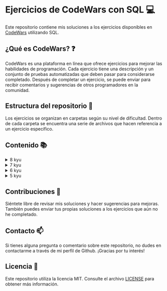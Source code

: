 # Ejercicios de CodeWars con SQL :computer:

Este repositorio contiene mis soluciones a los ejercicios disponibles en [CodeWars](https://www.codewars.com) utilizando SQL.

## ¿Qué es CodeWars? :question:

CodeWars es una plataforma en línea que ofrece ejercicios para mejorar las habilidades de programación. Cada ejercicio
tiene una descripción y un conjunto de pruebas automatizadas que deben pasar para considerarse completado. Después de
completar un ejercicio, se puede enviar para recibir comentarios y sugerencias de otros programadores en la comunidad.

## Estructura del repositorio :file_folder:

Los ejercicios se organizan en carpetas según su nivel de dificultad. Dentro de cada carpeta se encuentra una serie de archivos que hacen referencia a un ejercicio específico.

## Contenido :books:

<details>
    <summary>8 kyu</summary>
        <ol type="1">
        <li><a href="/kyu8/EvenOrOdd.sql">Even or Odd</a> - <a href="https://www.codewars.com/kata/53da3dbb4a5168369a0000fe/">↗</a></li>
        <li><a href="/kyu8/StringRepeat.sql">String Repeat</a> - <a href="https://www.codewars.com/kata/57a0e5c372292dd76d000d7e">↗</a></li>
        <li><a href="/kyu8/ConvertBooleanValuesToStringsYesOrNo.sql">Convert boolean values to strings 'Yes' or 'No'</a> - <a href="https://www.codewars.com/kata/53369039d7ab3ac506000467">↗</a></li>
        <li><a href="/kyu8/CountOddNumbersBelowN.sql">Count Odd Numbers Below N</a> - <a href="https://www.codewars.com/kata/59342039eb450e39970000a6">↗</a></li>
        <li><a href="/kyu8/CountByX.sql">Count By X</a> - <a href="https://www.codewars.com/kata/5513795bd3fafb56c200049e">↗</a></li>
        <li><a href="/kyu8/DalmatiaSquashTheBugsNotTheDogs.sql">101 Dalmatians - squash the bugs, not the dogs!</a> - <a href="https://www.codewars.com/kata/56f6919a6b88de18ff000b36">↗</a></li>
        <li><a href="/kyu8/AdultsOnly.sql">Adults only (SQL for Beginners #1)</a> - <a href="https://www.codewars.com/kata/590a95eede09f87472000213">↗</a></li>
        <li><a href="/kyu8/CheckForFactor.sql">Grasshopper - Check for factor</a> - <a href="https://www.codewars.com/kata/55cbc3586671f6aa070000fb">↗</a></li>
        <li><a href="/kyu8/CollectTuition.sql">Collect Tuition (SQL for Beginners #4)</a> - <a href="https://www.codewars.com/kata/5910b0d378cc2ba91400000b">↗</a></li>
        <li><a href="/kyu8/Clock.sql">Beginner Series #2 Clock</a> - <a href="https://www.codewars.com/kata/55f9bca8ecaa9eac7100004a">↗</a></li>
        <li><a href="/kyu8/ConvertToHexadecimal.sql">Easy SQL: Convert to Hexadecimal</a> - <a href="https://www.codewars.com/kata/594a50bafd3b7031c1000013">↗</a></li>
        <li><a href="/kyu8/CenturyFromYear.sql">Century From Year</a> - <a href="https://www.codewars.com/kata/5a3fe3dde1ce0e8ed6000097">↗</a></li>
        <li><a href="/kyu8/CountTheNumberOfCubesWithPaintOn.sql">Count the number of cubes with paint on</a> - <a href="https://www.codewars.com/kata/5763bb0af716cad8fb000580">↗</a></li>
        <li><a href="/kyu8/EasySQLOrdering.sql">Easy SQL - Ordering</a> - <a href="https://www.codewars.com/kata/593ed37c93350098d600001d">↗</a></li>
        <li><a href="/kyu8/ExpressionsMatter.sql">Expressions Matter</a> - <a href="https://www.codewars.com/kata/5ae62fcf252e66d44d00008e">↗</a></li>
        <li><a href="/kyu8/FakeBinary.sql">Fake Binary</a> - <a href="https://www.codewars.com/kata/57eae65a4321032ce000002d/">↗</a></li>
        <li><a href="/kyu8/FindAllActiveStudents.sql">1. Find all active students</a> - <a href="https://www.codewars.com/kata/5809b9ef88b750ab180001ec">↗</a></li>
        <li><a href="/kyu8/GetNthEvenNumber.sql">Get Nth Even Number</a> - <a href="https://www.codewars.com/kata/5933a1f8552bc2750a0000ed">↗</a></li>
        <li><a href="/kyu8/GrasshopperSummation.sql">Grasshopper Summation</a> - <a href="https://www.codewars.com/kata/55d24f55d7dd296eb9000030">↗</a></li>
        <li><a href="/kyu8/IsItAPalindrome.sql">Is it a palindrome?</a> - <a href="https://www.codewars.com/kata/57a1fd2ce298a731b20006a4">↗</a></li>
        <li><a href="/kyu8/IsNDivisibleByXAndY.sql">Is n divisible by x and y?</a> - <a href="https://www.codewars.com/kata/5545f109004975ea66000086">↗</a></li>
        <li><a href="/kyu8/KeepHydrated.sql">Keep Hydrated</a> - <a href="https://www.codewars.com/kata/582cb0224e56e068d800003c">↗</a></li>
        <li><a href="/kyu8/Lowercase.sql">Easy SQL: LowerCase</a> - <a href="https://www.codewars.com/kata/594800ba6fb152624300006d">↗</a></li>
        <li><a href="/kyu8/MakeUpperCase.sql">Make UpperCase</a> - <a href="https://www.codewars.com/kata/57a0556c7cb1f31ab3000ad7">↗</a></li>
        <li><a href="/kyu8/MessiGoalsFunction.sql">Grasshopper - Messi goals function</a> - <a href="https://www.codewars.com/kata/55f73be6e12baaa5900000d4">↗</a></li>
        <li><a href="/kyu8/Mod.sql">SQL Basics: Mod</a> - <a href="https://www.codewars.com/kata/594a9592704e4d21bc000131">↗</a></li>
        <li><a href="/kyu8/Multiply.sql">Multiply</a> - <a href="https://www.codewars.com/kata/50654ddff44f800200000004">↗</a></li>
        <li><a href="/kyu8/NeverVisitA.sql">Never visit a . . . !?</a> - <a href="https://www.codewars.com/kata/56c5847f27be2c3db20009c3">↗</a></li>
        <li><a href="/kyu8/OnTheCanadianBorder.sql">On the Canadian Border (SQL for Beginners #2)</a> - <a href="https://www.codewars.com/kata/590ba881fe13cfdcc20001b4">↗</a></li>
        <li><a href="/kyu8/OppositeNumber.sql">Opposite Number</a> - <a href="https://www.codewars.com/kata/56dec885c54a926dcd001095">↗</a></li>
        <li><a href="/kyu8/OppositesAttract.sql">Opposites Attract</a> - <a href="https://www.codewars.com/kata/555086d53eac039a2a000083">↗</a></li>
        <li><a href="/kyu8/QuarterOfTheYear.sql">Quarter of the year</a> - <a href="https://www.codewars.com/kata/5ce9c1000bab0b001134f5af">↗</a></li>
        <li><a href="/kyu8/RegisterForTheParty.sql">Register for the Party (SQL for Beginners #3)</a> - <a href="https://www.codewars.com/kata/590cc86f7557c0494000007e">↗</a></li>
        <li><a href="/kyu8/RemoveExclamationMarks.sql">Remove Exclamation Marks</a> - <a href="https://www.codewars.com/kata/57a0885cbb9944e24c00008e">↗</a></li>
        <li><a href="/kyu8/RemoveFirstAndLastCharacter.sql">Remove First And Last Character</a> - <a href="https://www.codewars.com/kata/56bc28ad5bdaeb48760009b0">↗</a></li>
        <li><a href="/kyu8/RemoveStringSpaces.sql">Remove String Spaces</a> - <a href="https://www.codewars.com/kata/57eae20f5500ad98e50002c5">↗</a></li>
        <li><a href="/kyu8/ReturningStrings.sql">Returning Strings</a> - <a href="https://www.codewars.com/kata/55a70521798b14d4750000a4">↗</a></li>
        <li><a href="/kyu8/ReversedStrings.sql">Reversed Strings</a> - <a href="https://www.codewars.com/kata/5168bb5dfe9a00b126000018">↗</a></li>
        <li><a href="/kyu8/RoundingDecimals.sql">Easy SQL: Rounding Decimals</a> - <a href="https://www.codewars.com/kata/594a6133704e4daf5d00003d">↗</a></li>
        <li><a href="/kyu8/SchoolPaperwork.sql">Beginner Series #1 School Paperwork</a> - <a href="https://www.codewars.com/kata/55f9b48403f6b87a7c0000bd">↗</a></li>
        <li><a href="/kyu8/SelectColumns.sql">SQL Grasshopper: Select Columns</a> - <a href="https://www.codewars.com/kata/582365c18917435ab3000020">↗</a></li>
        <li><a href="/kyu8/SimpleDistinct.sql">SQL Basics: Simple DISTINCT</a> - <a href="https://www.codewars.com/kata/58111670e10b53be31000108">↗</a></li>
        <li><a href="/kyu8/SimpleMinMax.sql">SQL Basics: Simple MIN / MAX</a> - <a href="https://www.codewars.com/kata/581113dce10b531b1d0000bd">↗</a></li>
        <li><a href="/kyu8/SimpleMultiplication.sql">Simple Multiplication</a> - <a href="https://www.codewars.com/kata/583710ccaa6717322c000105">↗</a></li>
        <li><a href="/kyu8/SimpleSum.sql">SQL Basics: Simple SUM</a> - <a href="https://www.codewars.com/kata/58110da0009b4f7ef80000ad">↗</a></li>
        <li><a href="/kyu8/SimpleWhereAndOrderBy.sql">SQL Basics: Simple WHERE and ORDER BY</a> - <a href="https://www.codewars.com/kata/5809508cc47d327c12000084">↗</a></li>
        <li><a href="/kyu8/SquareRootAndLog.sql">Easy SQL: Square Root and Log</a> - <a href="https://www.codewars.com/kata/594a691720ac16a544000075">↗</a></li>
        <li><a href="/kyu8/SquaringAnArgument.sql">Function 2 - squaring an argument</a> - <a href="https://www.codewars.com/kata/523b623152af8a30c6000027">↗</a></li>
        <li><a href="/kyu8/SurfaceAreaAndVolumeOfABox.sql">Surface Area and Volume of a Box</a> - <a href="https://www.codewars.com/kata/565f5825379664a26b00007c">↗</a></li>
        <li><a href="/kyu8/TerminalGameMoveFunction.sql">Grasshopper - Terminal game move function</a> - <a href="https://www.codewars.com/kata/563a631f7cbbc236cf0000c2">↗</a></li>
        <li><a href="/kyu8/ThirdAngleOfATriangle.sql">Third Angle of a Triangle</a> - <a href="https://www.codewars.com/kata/5a023c426975981341000014">↗</a></li>
        <li><a href="/kyu8/WillYouMakeIt.sql">Will you make it?</a> - <a href="https://www.codewars.com/kata/5861d28f124b35723e00005e">↗</a></li>
        </ol>
</details>
<details>
    <summary>7 kyu</summary>
    <ol type="1">
        <li><a href="/kyu7/AbsoluteValueAndLogToBase.sql">Easy SQL: Absolute Value and Log to Base</a> - <a href="https://www.codewars.com/kata/594a8f2f7ca3c692a4000041">↗</a></li>
        <li><a href="/kyu7/AsciiConverter.sql">Easy SQL: ASCII Converter</a> - <a href="https://www.codewars.com/kata/594804a218e96caa8d00051b">↗</a></li>
        <li><a href="/kyu7/BestSellingBooks.sql">Best-Selling Books (SQL for Beginners #5)</a> - <a href="https://www.codewars.com/kata/591127cbe8b9fb05bd00004b">↗</a></li>
        <li><a href="/kyu7/BitLength.sql">Easy SQL: Bit Length</a> - <a href="https://www.codewars.com/kata/594900e16fd782a607000059">↗</a></li>
        <li><a href="/kyu7/BytesInStringFromInts.sql">SQL: Bytes in String from Ints</a> - <a href="https://www.codewars.com/kata/59491429952ac97ad9000106">↗</a></li>
        <li><a href="/kyu7/CategorizeAndCountJobApplicationsBasedOnStatus.sql">Categorize and Count Job Applications Based on Status</a> - <a href="https://www.codewars.com/kata/66acd927c487bb5f867a38c5">↗</a></li>
        <li><a href="/kyu7/CenteredPentagonalNumber.sql">Centered pentagonal number</a> - <a href="https://www.codewars.com/kata/5fb856190d5230001d48d721">↗</a></li>
        <li><a href="/kyu7/ClassifyingTransactionsByNumberOfSuppliers.sql">Classifying Transactions by Number of Suppliers</a> - <a href="https://www.codewars.com/kata/64b53243d44a86004b063466">↗</a></li>
        <li><a href="/kyu7/ComplementaryDna.sql">Complementary DNA</a> - <a href="https://www.codewars.com/kata/554e4a2f232cdd87d9000038">↗</a></li>
        <li><a href="/kyu7/ConcatenatingColumns.sql">SQL: Concatenating Columns</a> - <a href="https://www.codewars.com/kata/59440034e94fae05b2000073">↗</a></li>
        <li><a href="/kyu7/CountingAndGrouping.sql">Easy SQL: Counting and Grouping</a> - <a href="https://www.codewars.com/kata/594633020a561e329a0000a2">↗</a></li>
        <li><a href="/kyu7/CountriesCapitalsForTriviaNight.sql">Countries Capitals for Trivia Night (SQL for Beginners #6)</a> - <a href="https://www.codewars.com/kata/5e5f09dc0a17be0023920f6f">↗</a></li>
        <li><a href="/kyu7/CreateAFunction.sql">SQL Basics: Create a FUNCTION</a> - <a href="https://www.codewars.com/kata/580fe518cefeff16d00000c0">↗</a></li>
        <li><a href="/kyu7/CubeRootAndNaturalLog.sql">Easy SQL: Cube Root and Natural Log</a> - <a href="https://www.codewars.com/kata/594a6ad320ac16a54400007f">↗</a></li>
        <li><a href="/kyu7/CustomersWithAllOrdersUndelivered.sql">Customers with All Orders Undelivered</a> - <a href="https://www.codewars.com/kata/64c4d0011141cb003eca9e18">↗</a></li>
        <li><a href="/kyu7/DamageMultipliers.sql">SQL with Pokemon: Damage Multipliers</a> - <a href="https://www.codewars.com/kata/5ab828bcedbcfc65ea000099">↗</a></li>
        <li><a href="/kyu7/DisemvowelTrolls.sql">Disemvowel Trolls</a> - <a href="https://www.codewars.com/kata/52fba66badcd10859f00097e">↗</a></li>
        <li><a href="/kyu7/Disorder.sql">SQL: Disorder</a> - <a href="https://www.codewars.com/kata/59cb550486a6fd10b50000ad">↗</a></li>
        <li><a href="/kyu7/EasyRegexExtraction.sql">SQL easy regex extraction</a> - <a href="https://www.codewars.com/kata/5c0ae69d5f72394e130025f6">↗</a></li>
        <li><a href="/kyu7/ElvenWildcards.sql">SQL with LOTR: Elven Wildcards</a> - <a href="https://www.codewars.com/kata/5ad90fb688a0b74111000055">↗</a></li>
        <li><a href="/kyu7/ExtractDirectSubdirectories.sql">Extract Direct Subdirectories</a> - <a href="https://www.codewars.com/kata/653bd2c1355c3a1309f407f2">↗</a></li>
        <li><a href="/kyu7/ExtractDirectSubdirectories.sql">Extract Direct Subdirectories</a> - <a href="https://www.codewars.com/kata/653bd2c1355c3a1309f407f2">↗</a></li>
        <li><a href="/kyu7/ExtractingTheLastElementFromConcatenatedStrings.sql">Extracting the Last Element from Concatenated Strings</a> - <a href="https://www.codewars.com/kata/658e8be7dc8017c2574dd0b4">↗</a></li>
        <li><a href="/kyu7/FilmsBySpecialFeatures1.sql">Filtering Films by Special Features in PostgreSQL: Part 1</a> - <a href="https://www.codewars.com/kata/645362d917686c000f88a8fe">↗</a></li>
        <li><a href="/kyu7/FilmsBySpecialFeatures2.sql">Filtering Films by Special Features in PostgreSQL: Part 2</a> - <a href="https://www.codewars.com/kata/64536dc25d1ebb000fa7b9b3">↗</a></li>
        <li><a href="/kyu7/FilmsBySpecialFeatures3.sql">Filtering Films by Special Features in PostgreSQL: Part 3</a> - <a href="https://www.codewars.com/kata/6456759b00c6791f4342bf18">↗</a></li>
        <li><a href="/kyu7/FindingProductsMatchingAllSelectedTags.sql">Finding Products Matching All Selected Tags</a> - <a href="https://www.codewars.com/kata/67741444c77444b19e8b5223">↗</a></li>
        <li><a href="/kyu7/FirstNormalForm.sql">First Normal Form</a> - <a href="https://www.codewars.com/kata/62b0da0e58e471000f28ce99">↗</a></li>
        <li><a href="/kyu7/HelloSqlWorld.sql">Hello SQL World!</a> - <a href="https://www.codewars.com/kata/581283eb0a5fb13e06000020">↗</a></li>
        <li><a href="/kyu7/Inventory.sql">GROCERY STORE: Inventory</a> - <a href="https://www.codewars.com/kata/5a8eb3fb57c562110f0000a1">↗</a></li>
        <li><a href="/kyu7/InventoryExpansionQuery.sql">Inventory Expansion Query</a> - <a href="https://www.codewars.com/kata/64bbab6d5dd55b000feb5e10">↗</a></li>
        <li><a href="/kyu7/LeapYears.sql">Leap Years</a> - <a href="https://www.codewars.com/kata/526c7363236867513f0005ca">↗</a></li>
        <li><a href="/kyu7/LengthBasedSelectWithLike.sql">BASICS: Length based SELECT with LIKE</a> - <a href="https://www.codewars.com/kata/5a8d94d3ba1bb569e5000198">↗</a></li>
        <li><a href="/kyu7/LoanEligibilityPart1.sql">Loan Eligibility: part 1</a> - <a href="https://www.codewars.com/kata/649ad25bda3714005dd89682">↗</a></li>
        <li><a href="/kyu7/MakingAChangelog.sql">Making a changelog</a> - <a href="https://www.codewars.com/kata/5eaecb855179590011d2c020">↗</a></li>
        <li><a href="/kyu7/MathsWithStringManipulations.sql">SQL Basics: Maths with String Manipulations</a> - <a href="https://www.codewars.com/kata/594901ba44645fd7bd00005f">↗</a></li>
        <li><a href="/kyu7/MaximumMultiple.sql">Maximum Multiple</a> - <a href="https://www.codewars.com/kata/5aba780a6a176b029800041c">↗</a></li>
        <li><a href="/kyu7/MovingValues.sql">Easy SQL: Moving Values</a> - <a href="https://www.codewars.com/kata/594a389387a7c6a77a000005">↗</a></li>
        <li><a href="/kyu7/MultipleOccurrencesOfAWordApple.sql">Find Messages with Multiple Occurrences of a Word "Apple" 🍎</a> - <a href="https://www.codewars.com/kata/6532433d49d3ef6435de1928">↗</a></li>
        <li><a href="/kyu7/NumberOfCountriesVisited.sql">Number of countries visited</a> - <a href="https://www.codewars.com/kata/66c71c893759d440748154f8">↗</a></li>
        <li><a href="/kyu7/NumberOfNewCustomersPerDate.sql">Number of New Customers per Date</a> - <a href="https://www.codewars.com/kata/64cb74a218f9120036411be9">↗</a></li>
        <li><a href="/kyu7/OrderRatioForEachProduct.sql">Order Ratio for Each Product</a> - <a href="https://www.codewars.com/kata/64b4eec61cefd8503e1a2fb3">↗</a></li>
        <li><a href="/kyu7/PaddingEncryption.sql">SQL: Padding Encryption</a> - <a href="https://www.codewars.com/kata/5943b797d8c9432eb7000066">↗</a></li>
        <li><a href="/kyu7/Position.sql">SQL Basics - Position</a> - <a href="https://www.codewars.com/kata/59401e0e54a655a298000040">↗</a></li>
        <li><a href="/kyu7/RaiseToThePower.sql">SQL Basics: Raise to the Power</a> - <a href="https://www.codewars.com/kata/594a8f653b5b4e8f3d000035">↗</a></li>
        <li><a href="/kyu7/RegexReplace.sql">SQL: Regex Replace</a> - <a href="https://www.codewars.com/kata/5942b066db68b6f35f000084">↗</a></li>
        <li><a href="/kyu7/RegexStringToTable.sql">SQL: Regex String to Table</a> - <a href="https://www.codewars.com/kata/59413d53f5c3947364000016">↗</a></li>
        <li><a href="/kyu7/RemovingUnion.sql">Refactoring SQL Queries: part 1 (removing UNION)</a> - <a href="https://www.codewars.com/kata/64c35f480c0548002150efd4">↗</a></li>
        <li><a href="/kyu7/RepeatAndReverse.sql">SQL Basics: Repeat and Reverse</a> - <a href="https://www.codewars.com/kata/59414360f5c3947364000070">↗</a></li>
        <li><a href="/kyu7/RightAndLeft.sql">SQL: Right and Left</a> - <a href="https://www.codewars.com/kata/5943a58f95d5f72cb900006a">↗</a></li>
        <li><a href="/kyu7/SimpleGroupBy.sql">SQL Basics: Simple GROUP BY</a> - <a href="https://www.codewars.com/kata/58111f4ee10b5301a7000175">↗</a></li>
        <li><a href="/kyu7/SimpleJoin.sql">SQL Basics: Simple JOIN</a> - <a href="https://www.codewars.com/kata/5802e32dd8c944e562000020">↗</a></li>
        <li><a href="/kyu7/SimpleJoinWithCount.sql">SQL Basics: Simple JOIN with COUNT</a> - <a href="https://www.codewars.com/kata/580918e24a85b05ad000010c">↗</a></li>
        <li><a href="/kyu7/SortingHatComparators.sql">SQL with Harry Potter: Sorting Hat Comparators</a> - <a href="https://www.codewars.com/kata/5abcf0f930488ff1a6000b66">↗</a></li>
        <li><a href="/kyu7/SplittingAndListingUniqueCharactersFromAStringColumn.sql">Splitting and Listing Unique Characters from a String Column</a> - <a href="https://www.codewars.com/kata/65a699b3575593004c8011a8">↗</a></li>
        <li><a href="/kyu7/SumOfAngles.sql">Sum of angles</a> - <a href="https://www.codewars.com/kata/5a03b3f6a1c9040084001765">↗</a></li>
        <li><a href="/kyu7/SumOfCubes.sql">Sum of Cubes</a> - <a href="https://www.codewars.com/kata/59a8570b570190d313000037">↗</a></li>
        <li><a href="/kyu7/SumOfOddNumbers.sql">Sum of odd numbers</a> - <a href="https://www.codewars.com/kata/55fd2d567d94ac3bc9000064">↗</a></li>
        <li><a href="/kyu7/SumOfTriangularNumbers.sql">Sum of Triangular Numbers</a> - <a href="https://www.codewars.com/kata/580878d5d27b84b64c000b51">↗</a></li>
        <li><a href="/kyu7/SupportLocalProducts.sql">GROCERY STORE: Support Local Products</a> - <a href="https://www.codewars.com/kata/5a8ed96bfd8c066e7f00011a">↗</a></li>
        <li><a href="/kyu7/ThinkingAboutJoins.sql">SQL with Sailor Moon: Thinking about JOINs...</a> - <a href="https://www.codewars.com/kata/5ab7a736edbcfc8e62000007">↗</a></li>
        <li><a href="/kyu7/ThirdOldestBackendDeveloper.sql">Third Oldest Backend Developer</a> - <a href="https://www.codewars.com/kata/6499406b1e5b99005b673d06">↗</a></li>
        <li><a href="/kyu7/TotalWins.sql">SQL with Street Fighter: Total Wins</a> - <a href="https://www.codewars.com/kata/5ac698cdd325ad18a3000170">↗</a></li>
        <li><a href="/kyu7/TrimmingTheField.sql">SQL Basics - Trimming the Field</a> - <a href="https://www.codewars.com/kata/59401c25c15cbeb58d000028">↗</a></li>
        <li><a href="/kyu7/Truncating.sql">SQL Basics: Truncating</a> - <a href="https://www.codewars.com/kata/594a8fa5a2db9e5f290000c3">↗</a></li>
        <li><a href="/kyu7/UpAndDown.sql">Up and Down</a> - <a href="https://www.codewars.com/kata/595a3ba3843b0cbf8e000004">↗</a></li>
        <li><a href="/kyu7/VowelCount.sql">Vowel Count</a> - <a href="https://www.codewars.com/kata/54ff3102c1bad923760001f3">↗</a></li>
    </ol>
</details>
<details>
    <summary>6 kyu</summary>
    <ol type="1">
        <li><a href="/kyu6/CreateAFunctionDates.sql">SQL Basics: Create a FUNCTION (DATES)</a> - <a href="https://www.codewars.com/kata/5811010104adbba24b0002fe">↗</a></li>
        <li><a href="/kyu6/EvenFibonacciSum.sql">Even Fibonacci Sum</a> - <a href="https://www.codewars.com/kata/55688b4e725f41d1e9000065">↗</a></li>
        <li><a href="/kyu6/FixTheJoin.sql">SQL Bug Fixing: Fix the JOIN</a> - <a href="https://www.codewars.com/kata/580fb94e12b34dd1c40001f0">↗</a></li>
        <li><a href="/kyu6/MonstersUsingCase.sql">SQL Basics - Monsters using CASE</a> - <a href="https://www.codewars.com/kata/593ef0e98b90525e090000b9">↗</a></li>
        <li><a href="/kyu6/SelectPrimeNumbers.sql">SELECT prime numbers</a> - <a href="https://www.codewars.com/kata/59be9f425227ddd60c00003b">↗</a></li>
        <li><a href="/kyu6/SimpleExists.sql">SQL Basics: Simple EXISTS</a> - <a href="https://www.codewars.com/kata/58113a64e10b53ec36000293">↗</a></li>
        <li><a href="/kyu6/SimpleFullTextSearch.sql">SQL Basics: Simple FULL TEXT SEARCH</a> - <a href="https://www.codewars.com/kata/581676828906324b8b00059e">↗</a></li>
        <li><a href="/kyu6/SimpleHaving.sql">SQL Basics: Simple HAVING</a> - <a href="https://www.codewars.com/kata/58164ddf890632ce00000220">↗</a></li>
        <li><a href="/kyu6/SimpleIn.sql">SQL Basics: Simple IN</a> - <a href="https://www.codewars.com/kata/58113c03009b4fcc66000d29">↗</a></li>
        <li><a href="/kyu6/SimpleJoinRank.sql">SQL Basics: Simple JOIN and RANK</a> - <a href="https://www.codewars.com/kata/58094559c47d323ebd000035">↗</a></li>
        <li><a href="/kyu6/SimpleNullHandling.sql">SQL Basics: Simple NULL handling</a> - <a href="https://www.codewars.com/kata/5811315e04adbbdb5000050e">↗</a></li>
        <li><a href="/kyu6/SimpleTableTotaling.sql">SQL Basics: Simple table totaling</a> - <a href="https://www.codewars.com/kata/5809575e166583acfa000083">↗</a></li>
        <li><a href="/kyu6/SimpleUnionAll.sql">SQL Basics: Simple UNION ALL</a> - <a href="https://www.codewars.com/kata/58112f8004adbbdb500004fe">↗</a></li>
        <li><a href="/kyu6/SimpleWith.sql">SQL Basics: Simple WITH</a> - <a href="https://www.codewars.com/kata/5811501c2d35672d4f000146">↗</a></li>
        <li><a href="/kyu6/TheMostPopularProduct.sql">The Most Popular Product</a> - <a href="https://www.codewars.com/kata/649d368a27e215c473e220ba">↗</a></li>
        <li><a href="/kyu6/Top10CustomersByTotalPaymentsAmount.sql">Top 10 customers by total payments amount</a> - <a href="https://www.codewars.com/kata/580d08b5c049aef8f900007c">↗</a></li>
        <li><a href="/kyu6/Totaling.sql">SQL Bug Fixing: Fix the QUERY - Totaling</a> - <a href="https://www.codewars.com/kata/582cba7d3be8ce3a8300007c">↗</a></li>
        <li><a href="/kyu6/YoungestTeamMembers.sql">Youngest Team Members</a> - <a href="https://www.codewars.com/kata/6492b17a7c08e4005790053e">↗</a></li>
    </ol>
</details>
<details>
    <summary>5 kyu</summary>
    <ol type="1">
        <li><a href="/kyu5/CalculatingRunningTotal.sql">Calculating Running Total</a> - <a href="https://www.codewars.com/kata/589cf45835f99b2909000115">↗</a></li>
        <li><a href="/kyu5/FindAllMoviesTwoActorsCastInTogether.sql">Relational division: Find all movies two actors cast in together</a> - <a href="https://www.codewars.com/kata/5817b124e7f4576fd00020a2">↗</a></li>
        <li><a href="/kyu5/GroupByDay.sql">SQL Basics: Group By Day</a> - <a href="https://www.codewars.com/kata/5811597e9d278beb04000038">↗</a></li>
        <li><a href="/kyu5/MinMedianMax.sql">SQL Statistics: MIN, MEDIAN, MAX</a> - <a href="https://www.codewars.com/kata/58167fa1f544130dcf000317">↗</a></li>
        <li><a href="/kyu5/SimpleView.sql">SQL Basics: Simple VIEW</a> - <a href="https://www.codewars.com/kata/5811527d9d278b242f000006">↗</a></li>
    </ol>
</details>

## Contribuciones :handshake:

Siéntete libre de revisar mis soluciones y hacer sugerencias para mejoras. También puedes enviar tus propias soluciones
a los ejercicios que aún no he completado.

## Contacto :mailbox:

Si tienes alguna pregunta o comentario sobre este repositorio, no dudes en contactarme a través de mi perfil de Github.
¡Gracias por tu interés!

## Licencia :page_facing_up:

Este repositorio utiliza la licencia MIT. Consulte el archivo [LICENSE](LICENSE) para obtener más información.

